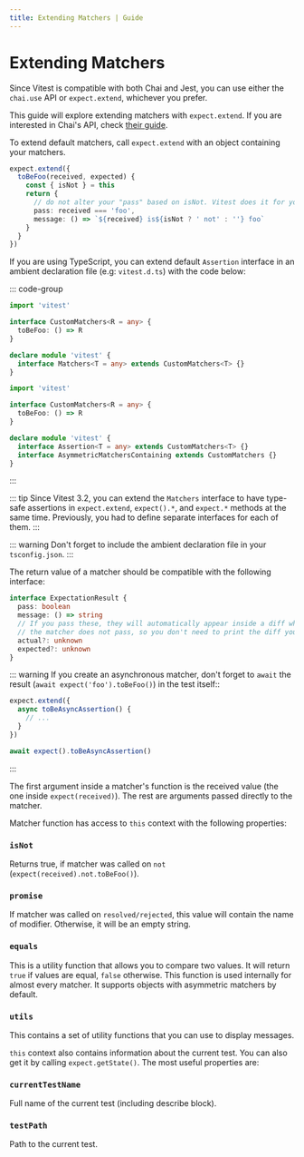 ```yaml
---
title: Extending Matchers | Guide
---
```


# Extending Matchers

Since Vitest is compatible with both Chai and Jest, you can use either the `chai.use` API or `expect.extend`, whichever you prefer.

This guide will explore extending matchers with `expect.extend`. If you are interested in Chai's API, check [their guide](https://www.chaijs.com/guide/plugins/).

To extend default matchers, call `expect.extend` with an object containing your matchers.

```ts
expect.extend({
  toBeFoo(received, expected) {
    const { isNot } = this
    return {
      // do not alter your "pass" based on isNot. Vitest does it for you
      pass: received === 'foo',
      message: () => `${received} is${isNot ? ' not' : ''} foo`
    }
  }
})
```

If you are using TypeScript, you can extend default `Assertion` interface in an ambient declaration file (e.g: `vitest.d.ts`) with the code below:

::: code-group
```ts [<Version>3.2.0</Version>]
import 'vitest'

interface CustomMatchers<R = any> {
  toBeFoo: () => R
}

declare module 'vitest' {
  interface Matchers<T = any> extends CustomMatchers<T> {}
}
```
```ts [<Version>3.0.0</Version>]
import 'vitest'

interface CustomMatchers<R = any> {
  toBeFoo: () => R
}

declare module 'vitest' {
  interface Assertion<T = any> extends CustomMatchers<T> {}
  interface AsymmetricMatchersContaining extends CustomMatchers {}
}
```
:::

::: tip
Since Vitest 3.2, you can extend the `Matchers` interface to have type-safe assertions in `expect.extend`, `expect().*`, and `expect.*` methods at the same time. Previously, you had to define separate interfaces for each of them.
:::

::: warning
Don't forget to include the ambient declaration file in your `tsconfig.json`.
:::

The return value of a matcher should be compatible with the following interface:

```ts
interface ExpectationResult {
  pass: boolean
  message: () => string
  // If you pass these, they will automatically appear inside a diff when
  // the matcher does not pass, so you don't need to print the diff yourself
  actual?: unknown
  expected?: unknown
}
```

::: warning
If you create an asynchronous matcher, don't forget to `await` the result (`await expect('foo').toBeFoo()`) in the test itself::

```ts
expect.extend({
  async toBeAsyncAssertion() {
    // ...
  }
})

await expect().toBeAsyncAssertion()
```
:::

The first argument inside a matcher's function is the received value (the one inside `expect(received)`). The rest are arguments passed directly to the matcher.

Matcher function has access to `this` context with the following properties:

### `isNot`

Returns true, if matcher was called on `not` (`expect(received).not.toBeFoo()`).

### `promise`

If matcher was called on `resolved/rejected`, this value will contain the name of modifier. Otherwise, it will be an empty string.

### `equals`

This is a utility function that allows you to compare two values. It will return `true` if values are equal, `false` otherwise. This function is used internally for almost every matcher. It supports objects with asymmetric matchers by default.

### `utils`

This contains a set of utility functions that you can use to display messages.

`this` context also contains information about the current test. You can also get it by calling `expect.getState()`. The most useful properties are:

### `currentTestName`

Full name of the current test (including describe block).

### `testPath`

Path to the current test.
